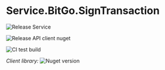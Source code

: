 # Service.BitGo.SignTransaction

![Release Service](https://github.com/MyJetWallet/Service.BitGo.SignTransaction/workflows/Release%20Service/badge.svg)

![Release API client nuget](https://github.com/MyJetWallet/Service.BitGo.SignTransaction/workflows/Release%20API%20client%20nuget/badge.svg)

![CI test build](https://github.com/MyJetWallet/Service.BitGo.SignTransaction/workflows/CI%20test%20build/badge.svg)

*Client library:* ![Nuget version](https://img.shields.io/nuget/v/MyJetWallet.Service.BitGo.SignTransaction.Client?label=MyJetWallet.Service.BitGo.SignTransaction.Client&style=social)

